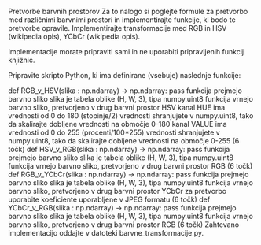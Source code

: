 Pretvorbe barvnih prostorov
Za to nalogo si poglejte formule za pretvorbo med različnimi barvnimi prostori in implementirajte funkcije, ki bodo te pretvorbe opravile. Implementirajte transformacije med RGB in HSV (wikipedia opis), YCbCr (wikipedia opis).

Implementacije morate pripraviti sami in ne uporabiti pripravljenih funkcij knjižnic.

Pripravite skripto Python, ki ima definirane (vsebuje) naslednje funkcije:

def RGB_v_HSV(slika : np.ndarray) -> np.ndarray:
    pass
funkcija prejmejo barvno sliko
slika je tabela oblike (H, W, 3), tipa numpy.uint8
funkcija vrnejo barvno sliko, pretvorjeno v drug barvni prostor
HSV
kanal HUE ima vrednosti od 0 do 180 (stopinje/2)
vrednosti shranjujete v numpy.uint8, tako da skalirajte dobljene vrednosti na območje 0-180
kanal VALUE ima vrednosti od 0 do 255 (procenti/100*255)
vrednosti shranjujete v numpy.uint8, tako da skalirajte dobljene vrednosti na območje 0-255
(6 točk)
def HSV_v_RGB(slika : np.ndarray) -> np.ndarray:
    pass
funkcija prejmejo barvno sliko
slika je tabela oblike (H, W, 3), tipa numpy.uint8
funkcija vrnejo barvno sliko, pretvorjeno v drug barvni prostor
RGB
(6 točk)
def RGB_v_YCbCr(slika : np.ndarray) -> np.ndarray:
    pass
funkcija prejmejo barvno sliko
slika je tabela oblike (H, W, 3), tipa numpy.uint8
funkcija vrnejo barvno sliko, pretvorjeno v drug barvni prostor
YCbCr
za pretvorbo uporabite koeficiente uporabljene v JPEG formatu
(6 točk)
def YCbCr_v_RGB(slika : np.ndarray) -> np.ndarray:
    pass
funkcija prejmejo barvno sliko
slika je tabela oblike (H, W, 3), tipa numpy.uint8
funkcija vrnejo barvno sliko, pretvorjeno v drug barvni prostor
RGB
(6 točk)
Zahtevano implementacijo oddajte v datoteki barvne_transformacije.py.